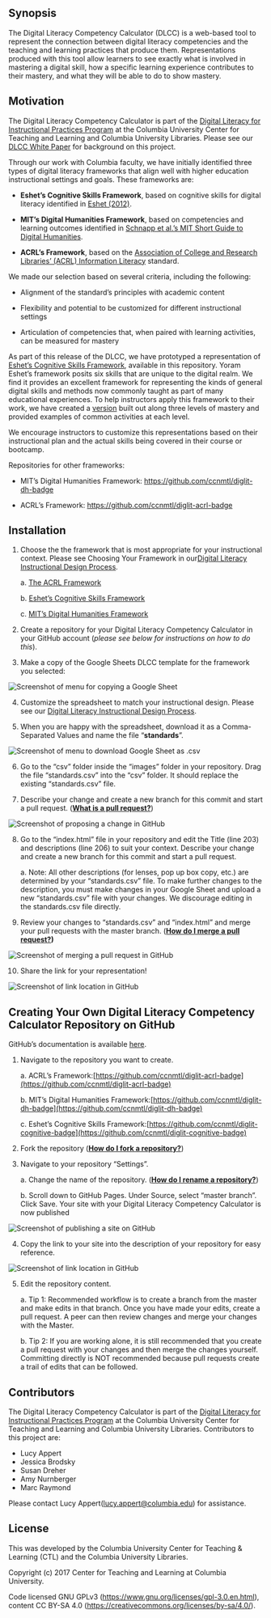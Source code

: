 **Synopsis**
----------------------------------------

The Digital Literacy Competency Calculator (DLCC) is a web-based tool to represent the connection between digital literacy competencies and the teaching and learning practices that produce them. Representations produced with this tool allow learners to see exactly what is involved in mastering a digital skill, how a specific learning experience contributes to their mastery, and what they will be able to do to show mastery.

**Motivation**
-------------------------------------------

The Digital Literacy Competency Calculator is part of the [Digital Literacy for Instructional Practices Program](http://ctl.columbia.edu/programs/seminars/digital-literacy-instructional-practices/) at the Columbia University Center for Teaching and Learning and Columbia University Libraries. Please see our [DLCC White Paper](https://docs.google.com/document/d/11Em2vX-jJw_4QoP62STwVo1i5cNi81ARft9j7gOQsoA/edit?usp=sharing) for background on this project.

Through our work with Columbia faculty, we have initially identified three types of digital literacy frameworks that align well with higher education instructional settings and goals. These frameworks are:

-   **Eshet’s Cognitive Skills Framework**, based on cognitive skills for digital literacy identified in [Eshet (2012)](http://iisit.org/Vol9/IISITv9p267-276Eshet021.pdf).

-   **MIT’s Digital Humanities Framework**, based on competencies and learning outcomes identified in [Schnapp et al.’s MIT Short Guide to Digital Humanities](http://jeffreyschnapp.com/wp-content/uploads/2013/01/D_H_ShortGuide.pdf).

-   **ACRL’s Framework**, based on the [Association of College and Research Libraries’ (ACRL) Information Literacy](http://www.ala.org/acrl/standards/ilframework) standard.

We made our selection based on several criteria, including the
following:

-   Alignment of the standard’s principles with academic content

-   Flexibility and potential to be customized for different instructional settings

-   Articulation of competencies that, when paired with learning activities, can be measured for mastery

As part of this release of the DLCC, we have prototyped a representation of [Eshet’s Cognitive Skills Framework](http://iisit.org/Vol9/IISITv9p267-276Eshet021.pdf), available in this repository. Yoram Eshet’s framework posits six skills that are unique to the digital realm. We find it provides an excellent framework for representing the kinds of general digital skills and methods now commonly taught as part of many educational experiences. To help instructors apply this framework to their work, we have created a [version](https://docs.google.com/document/d/1OZiyKwaSXlM9cnOsz5dGDLjZm8tmF2wHNu8qPGqQa94/edit?usp=sharing) built out along three levels of mastery and provided examples of common activities at each level.

We encourage instructors to customize this representations based on their instructional plan and the actual skills being covered in their course or bootcamp.

Repositories for other frameworks:

-   MIT’s Digital Humanities Framework: https://github.com/ccnmtl/diglit-dh-badge

-   ACRL’s Framework: https://github.com/ccnmtl/diglit-acrl-badge

**Installation**
------------------------------------------------------------------

1.  Choose the the framework that is most appropriate for your instructional context. Please see Choosing Your Framework in our[Digital Literacy Instructional Design Process](https://docs.google.com/document/d/1dChIUmHyUDAgzAV5Wt3h8QZlkrqedgSnR0bsoQz2U9w/edit?usp=sharing).

    a.  [The ACRL Framework](https://docs.google.com/spreadsheets/d/1Im8N3deuB-bLaRadCevr2vpb-CjO_EThNtvV-mdBpwY/edit?usp=sharing)

    b.  [Eshet’s Cognitive Skills Framework](https://docs.google.com/spreadsheets/d/12kCXyRT_QJ7gI0yYF4TMSK-Dlie3Yj1fc-vH0_5giCI/edit?usp=sharing)

    c.  [MIT’s Digital Humanities Framework](https://docs.google.com/spreadsheets/d/1ZjeoO_hf3EbodS1-SUxg9jrViDcENWSGBrefv702TJI/edit?usp=sharing)

2.  Create a repository for your Digital Literacy Competency Calculator in your GitHub account (*please see below for instructions on how to do this*).

3.  Make a copy of the Google Sheets DLCC template for the framework you selected:

![Screenshot of menu for copying a Google Sheet](media/images/Make_A_Copy_Google_Sheet.png)

4.  Customize the spreadsheet to match your instructional design. Please see our [Digital Literacy Instructional Design Process](https://docs.google.com/document/d/1dChIUmHyUDAgzAV5Wt3h8QZlkrqedgSnR0bsoQz2U9w/edit?usp=sharing).

5.  When you are happy with the spreadsheet, download it as a Comma-Separated Values and name the file “**standards**”.

![Screenshot of menu to download Google Sheet as .csv](media/images/Download_As_CSV_Google_Sheet.png)

6.  Go to the “csv” folder inside the “images” folder in your repository. Drag the file “standards.csv” into the “csv” folder. It should replace the existing “standards.csv” file.

7.  Describe your change and create a new branch for this commit and start a pull request. ([**What is a pull request?**](https://help.github.com/articles/about-pull-requests/))

![Screenshot of proposing a change in GitHub](media/images/Propose_Changes_GitHub.png)

8.  Go to the “index.html” file in your repository and edit the Title (line 203) and descriptions (line 206) to suit your context. Describe your change and create a new branch for this commit and start a pull request.

    a.  Note: All other descriptions (for lenses, pop up box copy, etc.) are determined by your “standards.csv” file. To make further changes to the description, you must make changes in your Google Sheet and upload a new “standards.csv” file with your changes. We discourage editing in the standards.csv file directly.

9.  Review your changes to “standards.csv” and “index.html” and merge your pull requests with the master branch. (**[How do I merge a pull request?](https://help.github.com/articles/merging-a-pull-request/))**

![Screenshot of merging a pull request in GitHub](media/images/Merge_Pull_Request_GitHub.png)

10.  Share the link for your representation!

![Screenshot of link location in GitHub](media/images/Share_Link_GitHub.png)

**Creating Your Own Digital Literacy Competency Calculator Repository on GitHub**
------------------------------------------------------------------

GitHub’s documentation is available [here](https://help.github.com/).

1.  Navigate to the repository you want to create.

    a.  ACRL’s Framework:[https://github.com/ccnmtl/diglit-acrl-badge](https://github.com/ccnmtl/diglit-acrl-badge)

    b.  MIT’s Digital Humanities Framework:[https://github.com/ccnmtl/diglit-dh-badge](https://github.com/ccnmtl/diglit-dh-badge)

    c.  Eshet’s Cognitive Skills Framework:[https://github.com/ccnmtl/diglit-cognitive-badge](https://github.com/ccnmtl/diglit-cognitive-badge)

2.  Fork the repository ([**How do I fork a repository?**](https://help.github.com/articles/fork-a-repo/))

3.  Navigate to your repository “Settings”.

    a.  Change the name of the repository. ([**How do I rename a repository?**](https://help.github.com/articles/renaming-a-repository/))

    b.  Scroll down to GitHub Pages. Under Source, select “master branch”. Click Save. Your site with your Digital Literacy Competency Calculator is now published

![Screenshot of publishing a site on GitHub](media/images/Publish_Site_GitHub.png)

4.  Copy the link to your site into the description of your repository for easy reference.

![Screenshot of link location in GitHub](media/images/Share_Link_GitHub.png)

5.  Edit the repository content.

    a.  Tip 1: Recommended workflow is to create a branch from the master and make edits in that branch. Once you have made your edits, create a pull request. A peer can then review changes and merge your changes with the Master.

    b.  Tip 2: If you are working alone, it is still recommended that you create a pull request with your changes and then merge the changes yourself. Committing directly is NOT recommended because pull requests create a trail of edits that can be followed.

**Contributors**
----------------

The Digital Literacy Competency Calculator is part of the [Digital Literacy for Instructional Practices Program](http://ctl.columbia.edu/programs/seminars/digital-literacy-instructional-practices/) at the Columbia University Center for Teaching and Learning and Columbia University Libraries. Contributors to this project are:

-   Lucy Appert
-   Jessica Brodsky
-   Susan Dreher
-   Amy Nurnberger
-   Marc Raymond

Please contact Lucy Appert([lucy.appert@columbia.edu](mailto:lucy.appert@columbia.edu)) for assistance.

**License**
-----------

This was developed by the Columbia University Center for Teaching & Learning (CTL) and the Columbia University Libraries.

Copyright (c) 2017 Center for Teaching and Learning at Columbia University.

Code licensed GNU GPLv3 (https://www.gnu.org/licenses/gpl-3.0.en.html), content CC BY-SA 4.0 (https://creativecommons.org/licenses/by-sa/4.0/).
